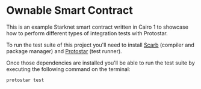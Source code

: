 # Ownable Smart Contract

This is an example Starknet smart contract written in Cairo 1 to showcase how to perform different types of integration tests with Protostar.

To run the test suite of this project you'll need to install [Scarb](https://docs.swmansion.com/scarb/docs/install) (compiler and package manager) and [Protostar](https://docs.swmansion.com/protostar/docs/cairo-1/installation) (test runner).

Once those dependencies are installed you'll be able to run the test suite by executing the following command on the terminal:

```
protostar test
```
